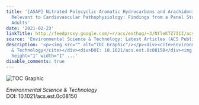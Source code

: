 ```yaml
---
title: '[ASAP] Nitrated Polycyclic Aromatic Hydrocarbons and Arachidonic Acid Metabolisms
  Relevant to Cardiovascular Pathophysiology: Findings from a Panel Study in Healthy
  Adults'
date: '2021-02-23'
linkTitle: http://feedproxy.google.com/~r/acs/esthag/~3/NfleKTZ7I1I/acs.est.0c08150
source: 'Environmental Science & Technology: Latest Articles (ACS Publications)'
description: '<p><img src="" alt="TOC Graphic"/></p><div><cite>Environmental Science
  & Technology</cite></div><div>DOI: 10.1021/acs.est.0c08150</div><img src="http://feeds.feedburner.com/~r/acs/esthag/~4/NfleKTZ7I1I"
  height="1" width="1" ...'
disable_comments: true
---
```

<p><img src="" alt="TOC Graphic"/></p><div><cite>Environmental Science & Technology</cite></div><div>DOI: 10.1021/acs.est.0c08150</div><img src="http://feeds.feedburner.com/~r/acs/esthag/~4/NfleKTZ7I1I" height="1" width="1" ...